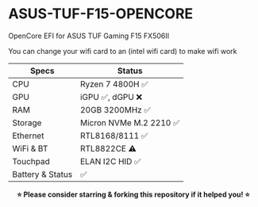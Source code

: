 # ASUS-TUF-F15-OPENCORE
OpenCore EFI for ASUS TUF Gaming F15 FX506II

You can change your wifi card to an (intel wifi card) to make wifi work
                    
Specs  | Status
------------- | -------------
CPU  | Ryzen 7 4800H :white_check_mark:
GPU  | iGPU :white_check_mark:, dGPU :x:
RAM  | 20GB 3200MHz :white_check_mark: 
Storage  | Micron NVMe M.2 2210 :white_check_mark:
Ethernet  | RTL8168/8111 :white_check_mark:
WiFi & BT  | RTL8822CE :warning:
Touchpad  | ELAN I2C HID :white_check_mark:
Battery & Status | :white_check_mark:
<p align="center">
<b>⭐ Please consider starring & forking this repository if it helped you! ⭐</b>
</p>
    